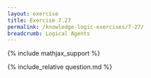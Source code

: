 ```yaml
---
layout: exercise
title: Exercise 7.27
permalink: /knowledge-logic-exercises/7-27/
breadcrumb: Logical Agents
---
```


{% include mathjax_support %}

<div><i class="arrow-up" data-chapter="knowledge-logic-exercises" data-exercise="ex_27" data-rating="0"></i></div>
{% include_relative question.md %}
